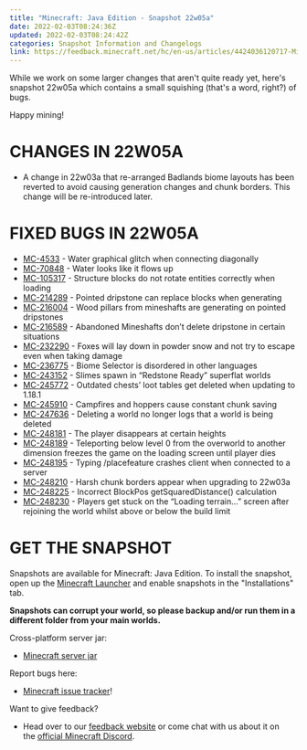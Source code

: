 ```yaml
---
title: "Minecraft: Java Edition - Snapshot 22w05a"
date: 2022-02-03T08:24:36Z
updated: 2022-02-03T08:24:42Z
categories: Snapshot Information and Changelogs
link: https://feedback.minecraft.net/hc/en-us/articles/4424036120717-Minecraft-Java-Edition-Snapshot-22w05a
---
```


While we work on some larger changes that aren't quite ready yet, here's snapshot 22w05a which contains a small squishing (that's a word, right?) of bugs. 

Happy mining!

# CHANGES IN 22W05A

- A change in 22w03a that re-arranged Badlands biome layouts has been reverted to avoid causing generation changes and chunk borders. This change will be re-introduced later.

# FIXED BUGS IN 22W05A

- [MC-4533](https://bugs.mojang.com/browse/MC-4533) - Water graphical glitch when connecting diagonally
- [MC-70848](https://bugs.mojang.com/browse/MC-70848) - Water looks like it flows up
- [MC-105317](https://bugs.mojang.com/browse/MC-105317) - Structure blocks do not rotate entities correctly when loading
- [MC-214289](https://bugs.mojang.com/browse/MC-214289) - Pointed dripstone can replace blocks when generating
- [MC-216004](https://bugs.mojang.com/browse/MC-216004) - Wood pillars from mineshafts are generating on pointed dripstones
- [MC-216589](https://bugs.mojang.com/browse/MC-216589) - Abandoned Mineshafts don’t delete dripstone in certain situations
- [MC-232290](https://bugs.mojang.com/browse/MC-232290) - Foxes will lay down in powder snow and not try to escape even when taking damage
- [MC-236775](https://bugs.mojang.com/browse/MC-236775) - Biome Selector is disordered in other languages
- [MC-243152](https://bugs.mojang.com/browse/MC-243152) - Slimes spawn in “Redstone Ready” superflat worlds
- [MC-245772](https://bugs.mojang.com/browse/MC-245772) - Outdated chests’ loot tables get deleted when updating to 1.18.1
- [MC-245910](https://bugs.mojang.com/browse/MC-245910) - Campfires and hoppers cause constant chunk saving
- [MC-247636](https://bugs.mojang.com/browse/MC-247636) - Deleting a world no longer logs that a world is being deleted
- [MC-248181](https://bugs.mojang.com/browse/MC-248181) - The player disappears at certain heights
- [MC-248189](https://bugs.mojang.com/browse/MC-248189) - Teleporting below level 0 from the overworld to another dimension freezes the game on the loading screen until player dies
- [MC-248195](https://bugs.mojang.com/browse/MC-248195) - Typing /placefeature crashes client when connected to a server
- [MC-248210](https://bugs.mojang.com/browse/MC-248210) - Harsh chunk borders appear when upgrading to 22w03a
- [MC-248225](https://bugs.mojang.com/browse/MC-248225) - Incorrect BlockPos getSquaredDistance() calculation
- [MC-248230](https://bugs.mojang.com/browse/MC-248230) - Players get stuck on the “Loading terrain…” screen after rejoining the world whilst above or below the build limit

# GET THE SNAPSHOT

Snapshots are available for Minecraft: Java Edition. To install the snapshot, open up the [Minecraft Launcher](https://www.minecraft.net/download.html) and enable snapshots in the "Installations" tab.

**Snapshots can corrupt your world, so please backup and/or run them in a different folder from your main worlds.**

Cross-platform server jar:

- [Minecraft server jar](https://launcher.mojang.com/v1/objects/e6183efda3cea1871cb090b37ec7e0305d6ebbde/server.jar)

Report bugs here:

- [Minecraft issue tracker](https://bugs.mojang.com/browse/MC)!

Want to give feedback?

- Head over to our [feedback website](https://aka.ms/CavesCliffsFeedback?ref=minecraftnet) or come chat with us about it on the [official Minecraft Discord](https://discordapp.com/invite/minecraft).

